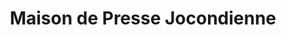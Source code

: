 ---
title: "Maison de Presse Jocondienne"
url: /joue-les-tours/maison-de-presse-jocondienne/
shop: livres
---